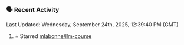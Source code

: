 ### 🗣 Recent Activity

<!--RECENT_ACTIVITY:last_update-->
Last Updated: Wednesday, September 24th, 2025, 12:39:40 PM (GMT)
<!--RECENT_ACTIVITY:last_update_end-->
<!--RECENT_ACTIVITY:start-->
1. ⭐ Starred [mlabonne/llm-course](https://github.com/mlabonne/llm-course)<br>
<!--RECENT_ACTIVITY:end-->

